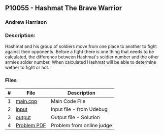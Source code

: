 ## P10055 - Hashmat The Brave Warrior
### Andrew Harrison
### Description:

Hashmat and his group of soldiers move from one place to another to fight against their opponents. Before 
a fight there is one thing that needs to be calculated, the difference between Hashmat's soldier number
and the other armies solder number. When calculated Hashmat will be able to determine wether to fight or
not.

### Files

|   #   | File                       | Description                                                |
| :---: | -------------------------- | ---------------------------------------------------------- |
|   1   | [main.cpp](./Main.cpp)     | Main Code File                                             |
|   2   | [input](./input.txt)       | Input file - from Udebug                                   |
|   3   | [output](./output.txt)     | Output file - Solution                                     |
|   4   | [Problem PDF](./output.txt)     | Problem from online judge                             |
